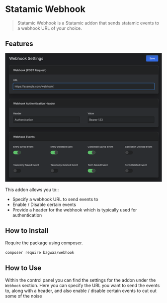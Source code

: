 # Statamic Webhook

> Statamic Webhook is a Statamic addon that sends statamic events to a webhook URL of your choice.

## Features

![Settings Page](screenshot.png)

This addon allows you to::

- Specify a webhook URL to send events to
- Enable / Disable certain events
- Provide a header for the webhook which is typically used for authentication

## How to Install

Require the package using composer.

``` bash
composer require bagwaa/webhook
```

## How to Use

Within the control panel you can find the settings for the addon under the `Webhook` section. Here you can specify the URL you want to send the events to, along with a header, and also enable / disable certain events to cut out some of the noise

